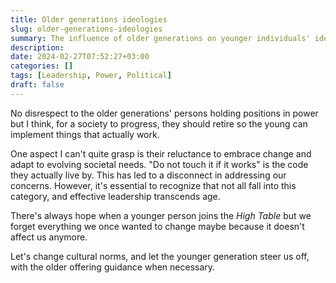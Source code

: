 ```yaml
---
title: Older generations ideologies 
slug: older-generations-ideologies 
summary: The influence of older generations on younger individuals' ideologies can be pervasive and multifaceted, shaping societal norms and values over time.
description: 
date: 2024-02-27T07:52:27+03:00
categories: []
tags: [Leadership, Power, Political]
draft: false
---
```


No disrespect to the older generations' persons holding positions in power but I think, for a society to progress, they should retire so the young can implement things that actually work.

One aspect I can't quite grasp is their reluctance to embrace change and adapt to evolving societal needs. "Do not touch it if it works" is the code they actually live by. This has led to a disconnect in addressing our concerns. However, it's essential to recognize that not all fall into this category, and effective leadership transcends age.

There's always hope when a younger person joins the *High Table* but we forget everything we once wanted to change maybe because it doesn't affect us anymore.

Let's change cultural norms, and let the younger generation steer us off, with the older offering guidance when necessary.

